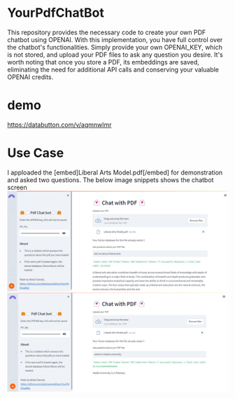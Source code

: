 # YourPdfChatBot
This repository provides the necessary code to create your own PDF chatbot using OPENAI. With this implementation, you have full control over the chatbot's functionalities. Simply provide your own OPENAI_KEY, which is not stored, and upload your PDF files to ask any question you desire. It's worth noting that once you store a PDF, its embeddings are saved, eliminating the need for additional API calls and conserving your valuable OPENAI credits.
# demo
https://databutton.com/v/aqmnwlmr

# Use Case  
I apploaded the  [embed]Liberal Arts Model.pdf[/embed] for demonstration and asked two questions. The below image snippets shows the chatbot screen
![screen1](Chatbot1.png)
![screen2](Chatbot2.png)
